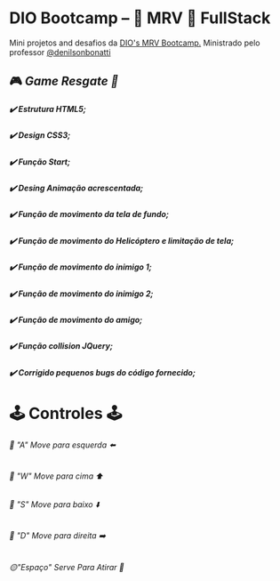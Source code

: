 # DIO Bootcamp – 🏦 MRV 🏦 FullStack 
Mini projetos and desafios da [DIO's MRV Bootcamp.](https://web.dio.me/track/mrv-fullstack-developer)
Ministrado pelo professor [@denilsonbonatti](https://github.com/denilsonbonatti)


## :video_game: _Game Resgate :helicopter:_
##### :heavy_check_mark: Estrutura HTML5;
##### :heavy_check_mark: Design CSS3;
##### :heavy_check_mark: Função Start;
##### :heavy_check_mark: Desing Animação acrescentada;
##### :heavy_check_mark: Função de movimento da tela de fundo;
##### :heavy_check_mark: Função de movimento do Helicóptero e limitação de tela;
##### :heavy_check_mark: Função de movimento do inimigo 1;
##### :heavy_check_mark: Função de movimento do inimigo 2;
##### :heavy_check_mark: Função de movimento do amigo;
##### :heavy_check_mark: Função collision JQuery;
##### :heavy_check_mark: Corrigido pequenos bugs do código fornecido;

#  :joystick: Controles :joystick:
###### :red_circle: "A" Move para esquerda :arrow_left:
###### :red_circle: "W" Move para cima :arrow_up:
###### :red_circle: "S" Move para baixo :arrow_down:
###### :red_circle: "D" Move para direita :arrow_right:
###### :yellow_circle:"Espaço" Serve Para Atirar :gun:
